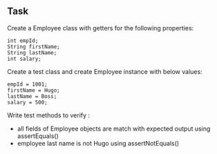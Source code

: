 
## Task

 Create a Employee class with getters for the following properties:
 
    int empId;   
    String firstName;
    String lastName;
    int salary;
  
 Create a test class and create Employee instance with below values:

    empId = 1001;   
    firstName = Hugo;
    lastName = Boss;
    salary = 500;
     
 
 Write test methods to verify :
   * all fields of Employee objects are match with expected output using assertEquals()
   * employee last name is not Hugo using assertNotEquals()
   
    


